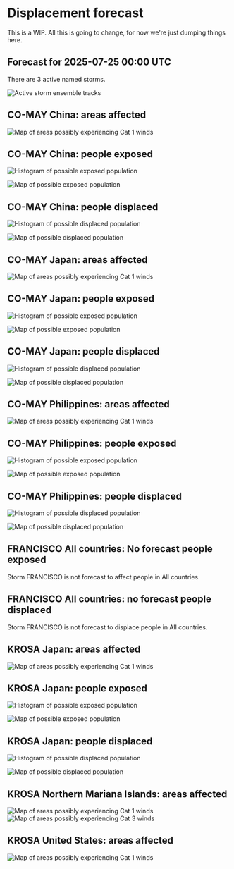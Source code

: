 # Displacement forecast

This is a WIP. All this is going to change, for now we're just dumping things here.
## Forecast for 2025-07-25 00:00 UTC

There are 3 active named storms.

![Active storm ensemble tracks](ECMWF_TC_tracks_20250725000000.png)

## CO-MAY China: areas affected

![Map of areas possibly experiencing Cat 1 winds](impact-map_TC_ECMWF_ens_CO-MAY_2025-07-25_00UTC_CHN_cat1.png)
## CO-MAY China: people exposed

![Histogram of possible exposed population](impact-histogram_TC_ECMWF_ens_CO-MAY_2025-07-25_00UTC_CHN_exposed.png)

![Map of possible exposed population](impact-map_TC_ECMWF_ens_CO-MAY_2025-07-25_00UTC_CHN_exposed.png)

## CO-MAY China: people displaced

![Histogram of possible displaced population](impact-histogram_TC_ECMWF_ens_CO-MAY_2025-07-25_00UTC_CHN_displaced.png)

![Map of possible displaced population](impact-map_TC_ECMWF_ens_CO-MAY_2025-07-25_00UTC_CHN_displaced.png)

## CO-MAY Japan: areas affected

![Map of areas possibly experiencing Cat 1 winds](impact-map_TC_ECMWF_ens_CO-MAY_2025-07-25_00UTC_JPN_cat1.png)
## CO-MAY Japan: people exposed

![Histogram of possible exposed population](impact-histogram_TC_ECMWF_ens_CO-MAY_2025-07-25_00UTC_JPN_exposed.png)

![Map of possible exposed population](impact-map_TC_ECMWF_ens_CO-MAY_2025-07-25_00UTC_JPN_exposed.png)

## CO-MAY Japan: people displaced

![Histogram of possible displaced population](impact-histogram_TC_ECMWF_ens_CO-MAY_2025-07-25_00UTC_JPN_displaced.png)

![Map of possible displaced population](impact-map_TC_ECMWF_ens_CO-MAY_2025-07-25_00UTC_JPN_displaced.png)

## CO-MAY Philippines: areas affected

![Map of areas possibly experiencing Cat 1 winds](impact-map_TC_ECMWF_ens_CO-MAY_2025-07-25_00UTC_PHL_cat1.png)
## CO-MAY Philippines: people exposed

![Histogram of possible exposed population](impact-histogram_TC_ECMWF_ens_CO-MAY_2025-07-25_00UTC_PHL_exposed.png)

![Map of possible exposed population](impact-map_TC_ECMWF_ens_CO-MAY_2025-07-25_00UTC_PHL_exposed.png)

## CO-MAY Philippines: people displaced

![Histogram of possible displaced population](impact-histogram_TC_ECMWF_ens_CO-MAY_2025-07-25_00UTC_PHL_displaced.png)

![Map of possible displaced population](impact-map_TC_ECMWF_ens_CO-MAY_2025-07-25_00UTC_PHL_displaced.png)

## FRANCISCO All countries: No forecast people exposed

Storm FRANCISCO is not forecast to affect people in All countries.

## FRANCISCO All countries: no forecast people displaced

Storm FRANCISCO is not forecast to displace people in All countries.

## KROSA Japan: areas affected

![Map of areas possibly experiencing Cat 1 winds](impact-map_TC_ECMWF_ens_KROSA_2025-07-25_00UTC_JPN_cat1.png)
## KROSA Japan: people exposed

![Histogram of possible exposed population](impact-histogram_TC_ECMWF_ens_KROSA_2025-07-25_00UTC_JPN_exposed.png)

![Map of possible exposed population](impact-map_TC_ECMWF_ens_KROSA_2025-07-25_00UTC_JPN_exposed.png)

## KROSA Japan: people displaced

![Histogram of possible displaced population](impact-histogram_TC_ECMWF_ens_KROSA_2025-07-25_00UTC_JPN_displaced.png)

![Map of possible displaced population](impact-map_TC_ECMWF_ens_KROSA_2025-07-25_00UTC_JPN_displaced.png)

## KROSA Northern Mariana Islands: areas affected

![Map of areas possibly experiencing Cat 1 winds](impact-map_TC_ECMWF_ens_KROSA_2025-07-25_00UTC_MNP_cat1.png)
![Map of areas possibly experiencing Cat 3 winds](impact-map_TC_ECMWF_ens_KROSA_2025-07-25_00UTC_MNP_cat3.png)


## KROSA United States: areas affected

![Map of areas possibly experiencing Cat 1 winds](impact-map_TC_ECMWF_ens_KROSA_2025-07-25_00UTC_USA_cat1.png)
